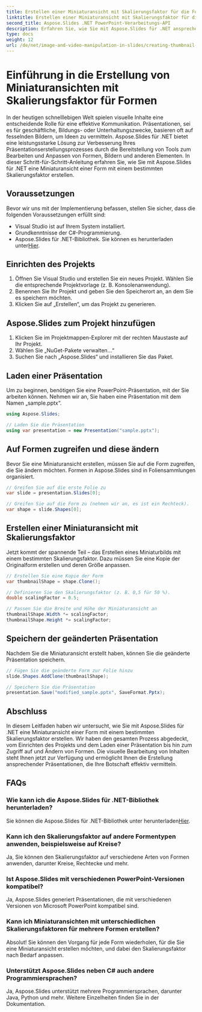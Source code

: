 ```yaml
---
title: Erstellen einer Miniaturansicht mit Skalierungsfaktor für die Form in Aspose.Slides
linktitle: Erstellen einer Miniaturansicht mit Skalierungsfaktor für die Form in Aspose.Slides
second_title: Aspose.Slides .NET PowerPoint-Verarbeitungs-API
description: Erfahren Sie, wie Sie mit Aspose.Slides für .NET ansprechende Präsentationen erstellen! Befolgen Sie unsere Schritt-für-Schritt-Anleitung mit vollständigem Quellcode, um Miniaturansichten mit Skalierungsfaktoren für Formen zu erstellen.
type: docs
weight: 12
url: /de/net/image-and-video-manipulation-in-slides/creating-thumbnail-scaling-factor-shape/
---
```


# Einführung in die Erstellung von Miniaturansichten mit Skalierungsfaktor für Formen

In der heutigen schnelllebigen Welt spielen visuelle Inhalte eine entscheidende Rolle für eine effektive Kommunikation. Präsentationen, sei es für geschäftliche, Bildungs- oder Unterhaltungszwecke, basieren oft auf fesselnden Bildern, um Ideen zu vermitteln. Aspose.Slides für .NET bietet eine leistungsstarke Lösung zur Verbesserung Ihres Präsentationserstellungsprozesses durch die Bereitstellung von Tools zum Bearbeiten und Anpassen von Formen, Bildern und anderen Elementen. In dieser Schritt-für-Schritt-Anleitung erfahren Sie, wie Sie mit Aspose.Slides für .NET eine Miniaturansicht einer Form mit einem bestimmten Skalierungsfaktor erstellen.

## Voraussetzungen

Bevor wir uns mit der Implementierung befassen, stellen Sie sicher, dass die folgenden Voraussetzungen erfüllt sind:

- Visual Studio ist auf Ihrem System installiert.
- Grundkenntnisse der C#-Programmierung.
-  Aspose.Slides für .NET-Bibliothek. Sie können es herunterladen unter[Hier](https://releases.aspose.com/slides/net/).

## Einrichten des Projekts

1. Öffnen Sie Visual Studio und erstellen Sie ein neues Projekt. Wählen Sie die entsprechende Projektvorlage (z. B. Konsolenanwendung).
2. Benennen Sie Ihr Projekt und geben Sie den Speicherort an, an dem Sie es speichern möchten.
3. Klicken Sie auf „Erstellen“, um das Projekt zu generieren.

## Aspose.Slides zum Projekt hinzufügen

1. Klicken Sie im Projektmappen-Explorer mit der rechten Maustaste auf Ihr Projekt.
2. Wählen Sie „NuGet-Pakete verwalten…“
3. Suchen Sie nach „Aspose.Slides“ und installieren Sie das Paket.

## Laden einer Präsentation

Um zu beginnen, benötigen Sie eine PowerPoint-Präsentation, mit der Sie arbeiten können. Nehmen wir an, Sie haben eine Präsentation mit dem Namen „sample.pptx“.

```csharp
using Aspose.Slides;

// Laden Sie die Präsentation
using var presentation = new Presentation("sample.pptx");
```

## Auf Formen zugreifen und diese ändern

Bevor Sie eine Miniaturansicht erstellen, müssen Sie auf die Form zugreifen, die Sie ändern möchten. Formen in Aspose.Slides sind in Foliensammlungen organisiert.

```csharp
// Greifen Sie auf die erste Folie zu
var slide = presentation.Slides[0];

// Greifen Sie auf die Form zu (nehmen wir an, es ist ein Rechteck).
var shape = slide.Shapes[0];
```

## Erstellen einer Miniaturansicht mit Skalierungsfaktor

Jetzt kommt der spannende Teil – das Erstellen eines Miniaturbilds mit einem bestimmten Skalierungsfaktor. Dazu müssen Sie eine Kopie der Originalform erstellen und deren Größe anpassen.

```csharp
// Erstellen Sie eine Kopie der Form
var thumbnailShape = shape.Clone();

// Definieren Sie den Skalierungsfaktor (z. B. 0,5 für 50 %).
double scalingFactor = 0.5;

// Passen Sie die Breite und Höhe der Miniaturansicht an
thumbnailShape.Width *= scalingFactor;
thumbnailShape.Height *= scalingFactor;
```

## Speichern der geänderten Präsentation

Nachdem Sie die Miniaturansicht erstellt haben, können Sie die geänderte Präsentation speichern.

```csharp
// Fügen Sie die geänderte Form zur Folie hinzu
slide.Shapes.AddClone(thumbnailShape);

// Speichern Sie die Präsentation
presentation.Save("modified_sample.pptx", SaveFormat.Pptx);
```

## Abschluss

In diesem Leitfaden haben wir untersucht, wie Sie mit Aspose.Slides für .NET eine Miniaturansicht einer Form mit einem bestimmten Skalierungsfaktor erstellen. Wir haben den gesamten Prozess abgedeckt, vom Einrichten des Projekts und dem Laden einer Präsentation bis hin zum Zugriff auf und Ändern von Formen. Die visuelle Bearbeitung von Inhalten steht Ihnen jetzt zur Verfügung und ermöglicht Ihnen die Erstellung ansprechender Präsentationen, die Ihre Botschaft effektiv vermitteln.

## FAQs

### Wie kann ich die Aspose.Slides für .NET-Bibliothek herunterladen?

 Sie können die Aspose.Slides für .NET-Bibliothek unter herunterladen[Hier](https://releases.aspose.com/slides/net/).

### Kann ich den Skalierungsfaktor auf andere Formentypen anwenden, beispielsweise auf Kreise?

Ja, Sie können den Skalierungsfaktor auf verschiedene Arten von Formen anwenden, darunter Kreise, Rechtecke und mehr.

### Ist Aspose.Slides mit verschiedenen PowerPoint-Versionen kompatibel?

Ja, Aspose.Slides generiert Präsentationen, die mit verschiedenen Versionen von Microsoft PowerPoint kompatibel sind.

### Kann ich Miniaturansichten mit unterschiedlichen Skalierungsfaktoren für mehrere Formen erstellen?

Absolut! Sie können den Vorgang für jede Form wiederholen, für die Sie eine Miniaturansicht erstellen möchten, und dabei den Skalierungsfaktor nach Bedarf anpassen.

### Unterstützt Aspose.Slides neben C# auch andere Programmiersprachen?

Ja, Aspose.Slides unterstützt mehrere Programmiersprachen, darunter Java, Python und mehr. Weitere Einzelheiten finden Sie in der Dokumentation.
